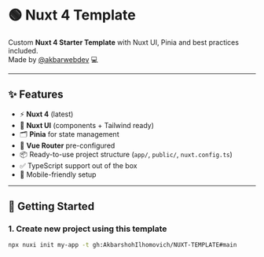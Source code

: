 # 🟢 Nuxt 4 Template

Custom **Nuxt 4 Starter Template** with Nuxt UI, Pinia and best practices included.  
Made by [@akbarwebdev](https://github.com/AkbarshohIlhomovich) 💻

---

## ✨ Features

- ⚡ **Nuxt 4** (latest)
- 🎨 **Nuxt UI** (components + Tailwind ready)
- 🗂 **Pinia** for state management
- 🔗 **Vue Router** pre-configured
- 📦 Ready-to-use project structure (`app/`, `public/`, `nuxt.config.ts`)
- ✅ TypeScript support out of the box
- 📱 Mobile-friendly setup

---

## 🚀 Getting Started

### 1. Create new project using this template

```bash
npx nuxi init my-app -t gh:AkbarshohIlhomovich/NUXT-TEMPLATE#main
